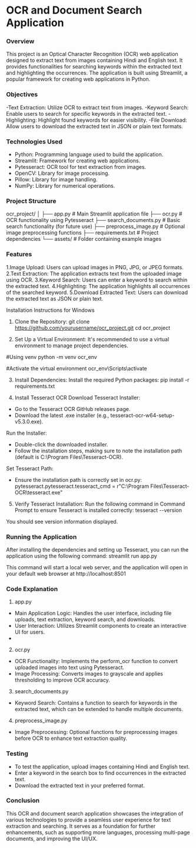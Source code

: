 # OCR and Document Search Application

### Overview

This project is an Optical Character Recognition (OCR) web application designed to extract text from images containing Hindi and English text. It provides functionalities for searching keywords within the extracted text and highlighting the occurrences. The application is built using Streamlit, a popular framework for creating web applications in Python.

### Objectives

-Text Extraction: Utilize OCR to extract text from images.
-Keyword Search: Enable users to search for specific keywords in the extracted text.
-Highlighting: Highlight found keywords for easier visibility.
-File Download: Allow users to download the extracted text in JSON or plain text formats.

### Technologies Used

- Python: Programming language used to build the application.
- Streamlit: Framework for creating web applications.
- Pytesseract: OCR tool for text extraction from images.
- OpenCV: Library for image processing.
- Pillow: Library for image handling.
- NumPy: Library for numerical operations.


### Project Structure

ocr_project/
│
├── app.py                  # Main Streamlit application file
├── ocr.py                  # OCR functionality using Pytesseract
├── search_documents.py      # Basic search functionality (for future use)
├── preprocess_image.py      # Optional image preprocessing functions
├── requirements.txt         # Project dependencies
└── assets/                  # Folder containing example images


### Features

1.Image Upload: Users can upload images in PNG, JPG, or JPEG formats.
2.Text Extraction: The application extracts text from the uploaded image using OCR.
3.Keyword Search: Users can enter a keyword to search within the extracted text.
4.Highlighting: The application highlights all occurrences of the searched keyword.
5.Download Extracted Text: Users can download the extracted text as JSON or plain text.

Installation Instructions for Windows
1. Clone the Repository:
git clone https://github.com/yourusername/ocr_project.git
cd ocr_project

2. Set Up a Virtual Environment:
It's recommended to use a virtual environment to manage project dependencies.

#Using venv
python -m venv ocr_env

 #Activate the virtual environment
ocr_env\Scripts\activate 


3. Install Dependencies:
Install the required Python packages:
pip install -r requirements.txt

4. Install Tesseract OCR
Download Tesseract Installer:
- Go to the Tesseract OCR GitHub releases page.
- Download the latest .exe installer (e.g., tesseract-ocr-w64-setup-v5.3.0.exe).

Run the Installer:
- Double-click the downloaded installer.
- Follow the installation steps, making sure to note the installation path (default is C:\Program Files\Tesseract-OCR).


Set Tesseract Path:
- Ensure the installation path is correctly set in ocr.py:
pytesseract.pytesseract.tesseract_cmd = r"C:\Program Files\Tesseract-OCR\tesseract.exe"

5. Verify Tesseract Installation:
Run the following command in Command Prompt to ensure Tesseract is installed correctly:
tesseract --version

You should see version information displayed.

### Running the Application

After installing the dependencies and setting up Tesseract, you can run the application using the following command:
streamlit run app.py

This command will start a local web server, and the application will open in your default web browser at http://localhost:8501

### Code Explanation

1. app.py
- Main Application Logic: Handles the user interface, including file uploads, text extraction, keyword search, and downloads.
- User Interaction: Utilizes Streamlit components to create an interactive UI for users.
- 
2. ocr.py
- OCR Functionality: Implements the perform_ocr function to convert uploaded images into text using Pytesseract.
- Image Processing: Converts images to grayscale and applies thresholding to improve OCR accuracy.
  
3. search_documents.py
- Keyword Search: Contains a function to search for keywords in the extracted text, which can be extended to handle multiple documents.
  
4. preprocess_image.py
- Image Preprocessing: Optional functions for preprocessing images before OCR to enhance text extraction quality.

### Testing

- To test the application, upload images containing Hindi and English text.
- Enter a keyword in the search box to find occurrences in the extracted text.
- Download the extracted text in your preferred format.


### Conclusion

This OCR and document search application showcases the integration of various technologies to provide a seamless user experience for text extraction and searching. It serves as a foundation for further enhancements, such as supporting more languages, processing multi-page documents, and improving the UI/UX.
